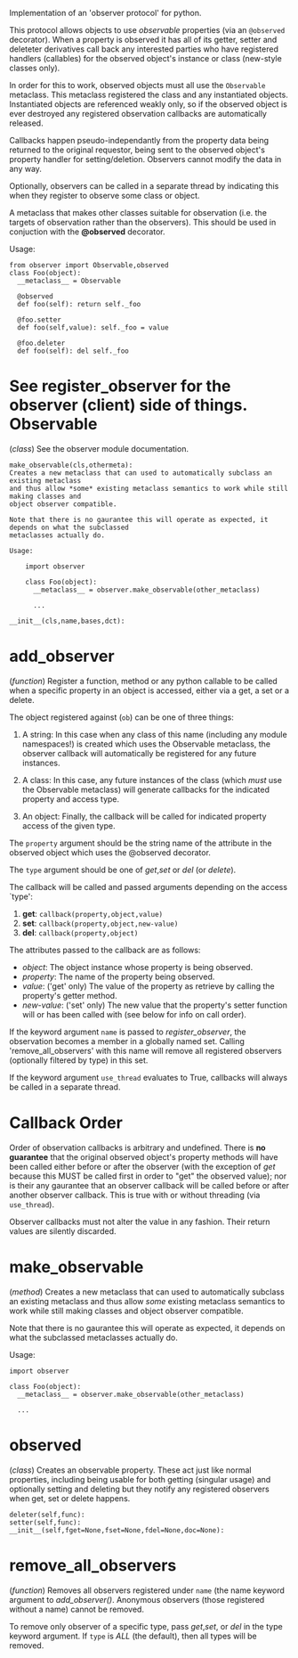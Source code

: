 Implementation of an 'observer protocol' for python.

This protocol allows objects to use *observable* properties (via an `@observed` decorator).
When a property is observed it has all of its getter, setter and deleteter derivatives call
back any interested parties who have registered handlers (callables) for the observed
object's instance or class (new-style classes only).

In order for this to work, observed objects must all use the `Observable` metaclass. This metaclass
registered the class and any instantiated objects. Instantiated objects are referenced weakly
only, so if the observed object is ever destroyed any registered observation callbacks
are automatically released.

Callbacks happen pseudo-independantly from the property data being returned to the original
requestor, being sent to the observed object's property handler for setting/deletion. Observers
cannot modify the data in any way.

Optionally, observers can be called in a separate thread by indicating this when they register
to observe some class or object.

A metaclass that makes other classes suitable for observation (i.e. the targets of
observation rather than the observers). This should be used in conjuction with the
**@observed** decorator.

Usage:

    from observer import Observable,observed
    class Foo(object):
      __metaclass__ = Observable

      @observed
      def foo(self): return self._foo

      @foo.setter
      def foo(self,value): self._foo = value

      @foo.deleter
      def foo(self): del self._foo

See **register_observer** for the observer (client) side of things.
Observable
==========
(*class*)
See the observer module documentation.

    make_observable(cls,othermeta):
    Creates a new metaclass that can used to automatically subclass an existing metaclass
    and thus allow *some* existing metaclass semantics to work while still making classes and
    object observer compatible.

    Note that there is no gaurantee this will operate as expected, it depends on what the subclassed
    metaclasses actually do.

    Usage:

        import observer

        class Foo(object):
          __metaclass__ = observer.make_observable(other_metaclass)

          ...

    __init__(cls,name,bases,dct):

add\_observer
============
(*function*)
Register a function, method or any python callable to be called when a specific
property in an object is accessed, either via a get, a set or a delete.

The object registered against (`ob`) can be one of three things:

1. A string: In this case when any class of this name (including any module namespaces!)
is created which uses the Observable metaclass, the observer callback will automatically
be registered for any future instances.

2. A class: In this case, any future instances of the class (which *must* use the
Observable metaclass) will generate callbacks for the indicated property and access
type.

3. An object: Finally, the callback will be called for indicated property access
of the given type.

The `property` argument should be the string name of the attribute in the observed object
which uses the @observed decorator.

The `type` argument should be one of _get_,_set_ or _del_ (or _delete_).

The callback will be called and passed arguments depending on the access `type':

1. __get__: `callback(property,object,value)`
2. __set__: `callback(property,object,new-value)`
3. __del__: `callback(property,object)`

The attributes passed to the callback are as follows:

* _object_: The object instance whose property is being observed.
* _property_: The name of the property being observed.
* _value_: ('get' only) The value of the property as retrieve by calling the property's getter method.
* _new-value_: ('set' only) The new value that the property's setter function
          will or has been called with (see below for info on call order).

If the keyword argument `name` is passed to _register_observer_, the observation becomes
a member in a globally named set. Calling 'remove_all_observers' with this name
will remove all registered observers (optionally filtered by type) in this set.

If the keyword argument `use_thread` evaluates to True, callbacks will always be called
in a separate thread.

**Callback Order**
==================

Order of observation callbacks is arbitrary and undefined. There is **no guarantee** that
the original observed object's property methods will have been called either before or after
the observer (with the exception of _get_ because this MUST be called first in order to
"get" the observed value); nor is their any gaurantee that an observer callback will be
called before or after another observer callback. This is true with or without threading
(via `use_thread`).

Observer callbacks must not alter the value in any fashion. Their return values are silently
discarded.

make\_observable
===============
(*method*)
Creates a new metaclass that can used to automatically subclass an existing metaclass
and thus allow *some* existing metaclass semantics to work while still making classes and
object observer compatible.

Note that there is no gaurantee this will operate as expected, it depends on what the subclassed
metaclasses actually do.

Usage:

    import observer

    class Foo(object):
      __metaclass__ = observer.make_observable(other_metaclass)

      ...

observed
========
(*class*)
Creates an observable property. These act just like normal properties, including
being usable for both getting (singular usage) and optionally setting and deleting
but they notify any registered observers when get, set or delete happens.

    deleter(self,func):
    setter(self,func):
    __init__(self,fget=None,fset=None,fdel=None,doc=None):

remove\_all\_observers
====================
(*function*)
Removes all observers registered under `name` (the name keyword argument to
*add_observer()*.  Anonymous observers (those registered without a name) cannot
be removed.

To remove only observer of a specific type, pass _get_,_set_, or _del_ in the type
keyword argument. If `type` is _ALL_ (the default), then all types will be removed.
